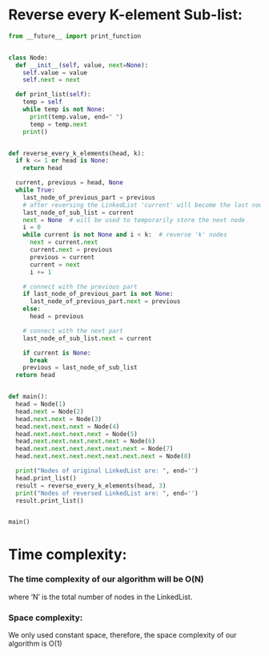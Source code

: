 # Reverse every K-element Sub-list:


```python
from __future__ import print_function


class Node:
  def __init__(self, value, next=None):
    self.value = value
    self.next = next

  def print_list(self):
    temp = self
    while temp is not None:
      print(temp.value, end=" ")
      temp = temp.next
    print()


def reverse_every_k_elements(head, k):
  if k <= 1 or head is None:
    return head

  current, previous = head, None
  while True:
    last_node_of_previous_part = previous
    # after reversing the LinkedList 'current' will become the last node of the sub-list
    last_node_of_sub_list = current
    next = None  # will be used to temporarily store the next node
    i = 0
    while current is not None and i < k:  # reverse 'k' nodes
      next = current.next
      current.next = previous
      previous = current
      current = next
      i += 1

    # connect with the previous part
    if last_node_of_previous_part is not None:
      last_node_of_previous_part.next = previous
    else:
      head = previous

    # connect with the next part
    last_node_of_sub_list.next = current

    if current is None:
      break
    previous = last_node_of_sub_list
  return head


def main():
  head = Node(1)
  head.next = Node(2)
  head.next.next = Node(3)
  head.next.next.next = Node(4)
  head.next.next.next.next = Node(5)
  head.next.next.next.next.next = Node(6)
  head.next.next.next.next.next.next = Node(7)
  head.next.next.next.next.next.next.next = Node(8)

  print("Nodes of original LinkedList are: ", end='')
  head.print_list()
  result = reverse_every_k_elements(head, 3)
  print("Nodes of reversed LinkedList are: ", end='')
  result.print_list()


main()

```


# Time complexity:
### The time complexity of our algorithm will be O(N)
 where ‘N’ is the total number of nodes in the LinkedList.

### Space complexity:
We only used constant space, therefore, the space complexity of our algorithm is O(1)
